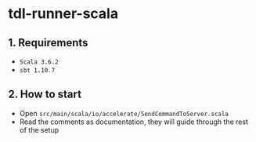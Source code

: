 # tdl-runner-scala


## 1. Requirements

- `Scala 3.6.2`
- `sbt 1.10.7`

## 2. How to start

- Open `src/main/scala/io/accelerate/SendCommandToServer.scala`
- Read the comments as documentation, they will guide through the rest of the setup
